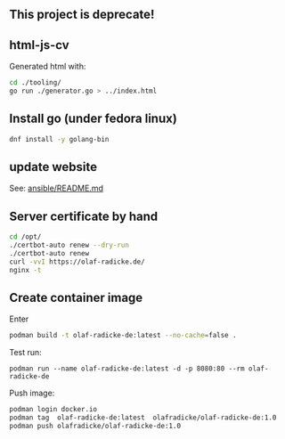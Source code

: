 

This project is deprecate!
--------------------------

## html-js-cv

Generated html with:

```bash
cd ./tooling/
go run ./generator.go > ../index.html
```

## Install go (under fedora linux) 

```bash
dnf install -y golang-bin

```

## update website

See: [ansible/README.md](ansible/README.md)

## Server certificate by hand

```bash
cd /opt/
./certbot-auto renew --dry-run
./certbot-auto renew
curl -vvI https://olaf-radicke.de/
nginx -t
```

## Create container image

Enter

```bash
podman build -t olaf-radicke-de:latest --no-cache=false .
```

Test run:

```
podman run --name olaf-radicke-de:latest -d -p 8080:80 --rm olaf-radicke-de
```

Push image:

```bash
podman login docker.io
podman tag  olaf-radicke-de:latest  olafradicke/olaf-radicke-de:1.0
podman push olafradicke/olaf-radicke-de:1.0
```